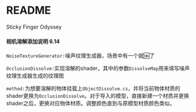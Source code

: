 # README

Sticky Finger Odyssey



#### 相机溶解添加说明 6.14

`NoiseTextureGenerator:`噪声纹理生成器，场景中有一个就🆗了

`OcclusionDissolve:`实现溶解的shader，其中的参数`DissolveMap`用来填写噪声纹理生成器生成的纹理图

`method:`为想要溶解的物体挂载上`ObjectDissolve.cs`，并将当前物体材质的shader更换为`OcclusionDissolve`。对于导入的模型，直接新建一个材质并更换shader之后，更换对应物体材质。调整颜色直到与原模型材质颜色类似。